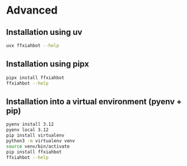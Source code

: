 # Advanced

## Installation using uv

```bash
uvx ffxiahbot --help
```

## Installation using pipx

```bash
pipx install ffxiahbot
ffxiahbot --help
```

## Installation into a virtual environment (pyenv + pip)

```bash
pyenv install 3.12
pyenv local 3.12
pip install virtualenv
python3 -m virtualenv venv
source venv/bin/activate
pip install ffxiahbot
ffxiahbot --help
```

